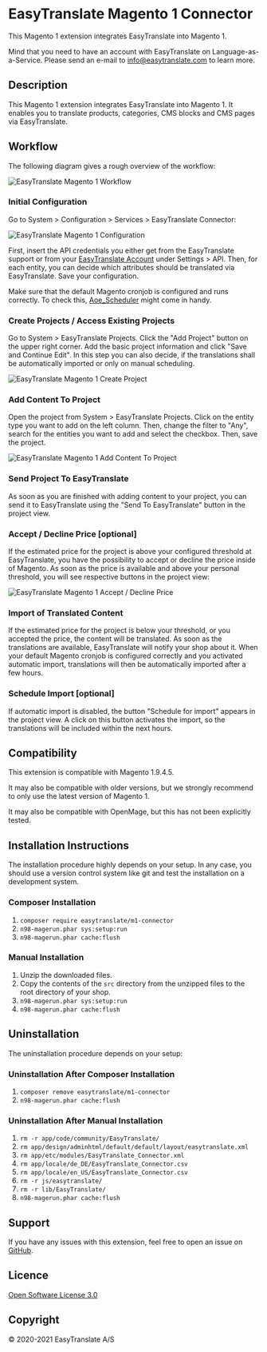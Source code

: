 # EasyTranslate Magento 1 Connector

This Magento 1 extension integrates EasyTranslate into Magento 1.

Mind that you need to have an account with EasyTranslate on Language-as-a-Service. Please send an e-mail to
info@easytranslate.com to learn more.

## Description

This Magento 1 extension integrates EasyTranslate into Magento 1. It enables you to translate products, categories, CMS
blocks and CMS pages via EasyTranslate.

## Workflow

The following diagram gives a rough overview of the workflow:

![EasyTranslate Magento 1 Workflow](images/easytranslate-m1-connector.png "EasyTranslate Magento 1 Workflow")

### Initial Configuration

Go to System > Configuration > Services > EasyTranslate Connector:

![EasyTranslate Magento 1 Configuration](images/easytranslate-m1-connector-configuration.png "EasyTranslate Magento 1 Configuration")

First, insert the API credentials you either get from the EasyTranslate support or from
your [EasyTranslate Account](https://platform.easytranslate.com/) under Settings >
API. Then, for each entity, you can decide which attributes should be translated via EasyTranslate. Save your
configuration.

Make sure that the default Magento cronjob is configured and runs correctly. To check
this, [Aoe_Scheduler](https://github.com/AOEpeople/Aoe_Scheduler) might come in handy.

### Create Projects / Access Existing Projects

Go to System > EasyTranslate Projects. Click the "Add Project" button on the upper right corner. Add the basic project
information and click "Save and Continue Edit".
In this step you can also decide, if the translations shall be automatically imported or only on manual scheduling.

![EasyTranslate Magento 1 Create Project](images/easytranslate-m1-connector-create-project.png "EasyTranslate Magento 1 Create Project")

### Add Content To Project

Open the project from System > EasyTranslate Projects. Click on the entity type you want to add on the left column.
Then, change the filter to "Any", search for the entities you want to add and select the checkbox. Then, save the
project.

![EasyTranslate Magento 1 Add Content To Project](images/easytranslate-m1-connector-add-content-to-project.png "EasyTranslate Magento 1 Add Content To Project")

### Send Project To EasyTranslate

As soon as you are finished with adding content to your project, you can send it to EasyTranslate using the "Send To
EasyTranslate" button in the project view.

### Accept / Decline Price [optional]

If the estimated price for the project is above your configured threshold at EasyTranslate, you have the possibility to
accept or decline the price inside of Magento. As soon as the price is available and above your personal threshold, you
will see respective buttons in the project view:

![EasyTranslate Magento 1 Accept / Decline Price](images/easytranslate-m1-connector-accept-decline-price.png "EasyTranslate Magento 1 Accept / Decline Price")

### Import of Translated Content

If the estimated price for the project is below your threshold, or you accepted the price, the content will be
translated. As soon as the translations are available, EasyTranslate will notify your shop about it. When your default
Magento cronjob is configured correctly and you activated automatic import, translations will then be automatically imported after a few hours.

### Schedule Import [optional]

If automatic import is disabled, the button "Schedule for import" appears in the project view. 
A click on this button activates the import, so the translations will be included within the next hours.

## Compatibility

This extension is compatible with Magento 1.9.4.5.

It may also be compatible with older versions, but we strongly recommend to only use the latest version of Magento 1.

It may also be compatible with OpenMage, but this has not been explicitly tested.

## Installation Instructions

The installation procedure highly depends on your setup. In any case, you should use a version control system like git
and test the installation on a development system.

### Composer Installation

1. `composer require easytranslate/m1-connector`
2. `n98-magerun.phar sys:setup:run`
3. `n98-magerun.phar cache:flush`

### Manual Installation

1. Unzip the downloaded files.
2. Copy the contents of the `src` directory from the unzipped files to the root directory of your shop.
3. `n98-magerun.phar sys:setup:run`
4. `n98-magerun.phar cache:flush`

## Uninstallation

The uninstallation procedure depends on your setup:

### Uninstallation After Composer Installation

1. `composer remove easytranslate/m1-connector`
2. `n98-magerun.phar cache:flush`

### Uninstallation After Manual Installation

1. `rm -r app/code/community/EasyTranslate/`
2. `rm app/design/adminhtml/default/default/layout/easytranslate.xml`
3. `rm app/etc/modules/EasyTranslate_Connector.xml`
4. `rm app/locale/de_DE/EasyTranslate_Connector.csv`
5. `rm app/locale/en_US/EasyTranslate_Connector.csv`
6. `rm -r js/easytranslate/`
7. `rm -r lib/EasyTranslate/`
8. `n98-magerun.phar cache:flush`

## Support

If you have any issues with this extension, feel free to open an issue
on [GitHub](https://github.com/easytranslate-com/laas-api-magento-plugin/issues).

## Licence

[Open Software License 3.0](https://opensource.org/licenses/OSL-3.0)

## Copyright

&copy; 2020-2021 EasyTranslate A/S
